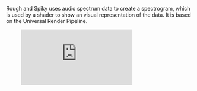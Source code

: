 Rough and Spiky uses audio spectrum data to create a spectrogram, which is used by a shader to show an visual representation of the data. It is based on the Universal Render Pipeline.

<figure class="video_container">
  <iframe src="https://www.youtube.com/embed/4CR7CPT6Fdo" frameborder="0" allowfullscreen="true"> </iframe>
</figure>
